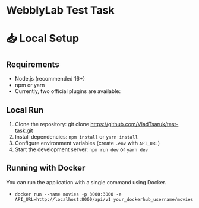 # WebblyLab Test Task

# 📥 Local Setup

## Requirements
- Node.js (recommended 16+)
- npm or yarn
- Currently, two official plugins are available:

## Local Run
1. Clone the repository: git clone https://github.com/VladTsaruk/test-task.git
2. Install dependencies: `npm install` or `yarn install`
3. Configure environment variables (create `.env` with `API_URL`)
4. Start the development server: `npm run dev` or `yarn dev`

## Running with Docker
You can run the application with a single command using Docker.
- `docker run --name movies -p 3000:3000 -e API_URL=http://localhost:8000/api/v1 your_dockerhub_username/movies`
